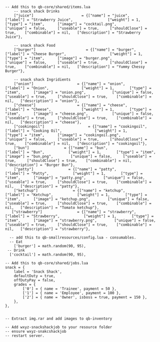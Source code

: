 	-- Add this to qb-core/shared/items.lua
        -- snack shack Drinks
        ["juice"]                      = {["name"] = "juice",                       ["label"] = "Strawberry Juice",                ["weight"] = 1,       ["type"] = "item",      ["image"] = "cocktail.png",              ["unique"] = false,     ["useable"] = true,     ["shouldClose"] = true,    ["combinable"] = nil,   ["description"] = "Strawberry Juice"},
    
        -- snack shack Food
        ["burger"]                       = {["name"] = "burger",                        ["label"] = "Cheese Burger",                    ["weight"] = 1,       ["type"] = "item",      ["image"] = "burger.png",               ["unique"] = false,     ["useable"] = true,     ["shouldClose"] = true,    ["combinable"] = nil,   ["description"] = "Yummy Chessy Burger"},
    
        -- snack shack Ingridients
        ["onion"]                    = {["name"] = "onion",                     ["label"] = "Onion",               ["weight"] = 1,       ["type"] = "item",      ["image"] = "onion.png",            ["unique"] = false,     ["useable"] = true,     ["shouldClose"] = true,    ["combinable"] = nil,   ["description"] = "onion"},
        ["cheese"]                   = {["name"] = "cheese",                    ["label"] = "Cheese",              ["weight"] = 1,       ["type"] = "item",      ["image"] = "cheese.png",           ["unique"] = false,     ["useable"] = true,     ["shouldClose"] = true,    ["combinable"] = nil,   ["description"] = "cheese"},
        ["cookingoil"]                    = {["name"] = "cookingoil",                     ["label"] = "Cooking Oil",               ["weight"] = 1,       ["type"] = "item",      ["image"] = "cookingoil.png",            ["unique"] = false,     ["useable"] = true,     ["shouldClose"] = true,    ["combinable"] = nil,   ["description"] = "cookingoil"},
        ["bun"]                = {["name"] = "bun",                 ["label"] = "Bun",           ["weight"] = 1,       ["type"] = "item",      ["image"] = "bun.png",        ["unique"] = false,     ["useable"] = true,     ["shouldClose"] = true,    ["combinable"] = nil,   ["description"] = "Burger Bun"},
        ["patty"]                = {["name"] = "patty",                 ["label"] = "Patty",           ["weight"] = 1,       ["type"] = "item",      ["image"] = "patty.png",        ["unique"] = false,     ["useable"] = true,     ["shouldClose"] = true,    ["combinable"] = nil,   ["description"] = "patty"},
        ["ketchup"]                = {["name"] = "ketchup",                 ["label"] = "Ketchup",           ["weight"] = 1,       ["type"] = "item",      ["image"] = "ketchup.png",        ["unique"] = false,     ["useable"] = true,     ["shouldClose"] = true,    ["combinable"] = nil,   ["description"] = "Tomato ketchup"},        
       ["strawberry"]                = {["name"] = "strawberry",                 ["label"] = "Strawberry",           ["weight"] = 1,       ["type"] = "item",      ["image"] = "strawberry.png",        ["unique"] = false,     ["useable"] = true,     ["shouldClose"] = true,    ["combinable"] = nil,   ["description"] = "strawberry"},

      -- add this to qb-smallresources/config.lua - consumables.
      -- Eat
	    ['burger'] = math.random(90, 95),
     -- Drink
      ['cocktail'] = math.random(90, 95),

	-- Add this to qb-core/shared/jobs.lua
	snack = {
		label = 'Snack Shack',
		defaultDuty = true,
		offDutyPay = false,
		grades = {
            ['0'] = { name = 'Trainee', payment = 50 },
			['1'] = { name = 'Employee', payment = 100 },
			['2'] = { name = 'Owner', isboss = true, payment = 150 },
		},
	},


	-- Extract img.rar and add images to qb-inventory
    
	-- Add wxyz-snackshackjob to your resource folder
	-- ensure wxyz-snakcshackjob
	-- restart server.
